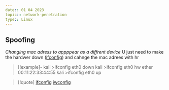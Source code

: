 ```yaml
---
date:: 01 04 2023
topic:: network-penetration
type:: Linux
---
```

## Spoofing 
*Changing mac adress to appppear as a diffrent device*
U just need to make the hardwer down ([ifconfig](/obisdian_ntoes/notes_obsidian/Penetration/ifconfig.md))
and cahnge the mac adrees with hr 
>[!example]-
>kali >ifconfig eth0 down
kali >ifconfig eth0 hw ether 00:11:22:33:44:55
kali >ifconfig eth0 up



>[!quote] [ifconfig](/obisdian_ntoes/notes_obsidian/Penetration/ifconfig.md) [iwconfig](/obisdian_ntoes/notes_obsidian/Penetration/iwconfig.md)